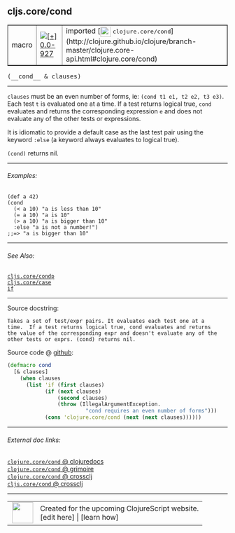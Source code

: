## cljs.core/cond



 <table border="1">
<tr>
<td>macro</td>
<td><a href="https://github.com/cljsinfo/cljs-api-docs/tree/0.0-927"><img valign="middle" alt="[+] 0.0-927" title="Added in 0.0-927" src="https://img.shields.io/badge/+-0.0--927-lightgrey.svg"></a> </td>
<td>
imported [<img height="24px" valign="middle" src="http://i.imgur.com/1GjPKvB.png"> <samp>clojure.core/cond</samp>](http://clojure.github.io/clojure/branch-master/clojure.core-api.html#clojure.core/cond)
</td>
</tr>
</table>


 <samp>
(__cond__ & clauses)<br>
</samp>

---

`clauses` must be an even number of forms, ie: `(cond t1 e1, t2 e2, t3 e3)`.
Each test `t` is evaluated one at a time. If a test returns logical true, `cond`
evaluates and returns the corresponding expression `e` and does not evaluate any
of the other tests or expressions.

It is idiomatic to provide a default case as the last test pair using the
keyword `:else` (a keyword always evaluates to logical true).

`(cond)` returns nil.



---

###### Examples:

```
(def a 42)
(cond
  (< a 10) "a is less than 10"
  (= a 10) "a is 10"
  (> a 10) "a is bigger than 10"
  :else "a is not a number!")
;;=> "a is bigger than 10"
```



---

###### See Also:

[`cljs.core/condp`](../cljs.core/condp.md)<br>
[`cljs.core/case`](../cljs.core/case.md)<br>
[`if`](../special/if.md)<br>

---


Source docstring:

```
Takes a set of test/expr pairs. It evaluates each test one at a
time.  If a test returns logical true, cond evaluates and returns
the value of the corresponding expr and doesn't evaluate any of the
other tests or exprs. (cond) returns nil.
```


Source code @ [github](https://github.com/clojure/clojure/blob/clojure-1.6.0/src/clj/clojure/core.clj#L558-L571):

```clj
(defmacro cond
  [& clauses]
    (when clauses
      (list 'if (first clauses)
            (if (next clauses)
                (second clauses)
                (throw (IllegalArgumentException.
                         "cond requires an even number of forms")))
            (cons 'clojure.core/cond (next (next clauses))))))
```

<!--
Repo - tag - source tree - lines:

 <pre>
clojure @ clojure-1.6.0
└── src
    └── clj
        └── clojure
            └── <ins>[core.clj:558-571](https://github.com/clojure/clojure/blob/clojure-1.6.0/src/clj/clojure/core.clj#L558-L571)</ins>
</pre>

-->

---



###### External doc links:

[`clojure.core/cond` @ clojuredocs](http://clojuredocs.org/clojure.core/cond)<br>
[`clojure.core/cond` @ grimoire](http://conj.io/store/v1/org.clojure/clojure/1.7.0-beta3/clj/clojure.core/cond/)<br>
[`clojure.core/cond` @ crossclj](http://crossclj.info/fun/clojure.core/cond.html)<br>
[`cljs.core/cond` @ crossclj](http://crossclj.info/fun/cljs.core/cond.html)<br>

---

 <table>
<tr><td>
<img valign="middle" align="right" width="48px" src="http://i.imgur.com/Hi20huC.png">
</td><td>
Created for the upcoming ClojureScript website.<br>
[edit here] | [learn how]
</td></tr></table>

[edit here]:https://github.com/cljsinfo/cljs-api-docs/blob/master/cljsdoc/cljs.core/cond.cljsdoc
[learn how]:https://github.com/cljsinfo/cljs-api-docs/wiki/cljsdoc-files

<!--

This information was too distracting to show to readers, but I'll leave it
commented here since it is helpful to:

- pretty-print the data used to generate this document
- and show how to retrieve that data



The API data for this symbol:

```clj
{:description "`clauses` must be an even number of forms, ie: `(cond t1 e1, t2 e2, t3 e3)`.\nEach test `t` is evaluated one at a time. If a test returns logical true, `cond`\nevaluates and returns the corresponding expression `e` and does not evaluate any\nof the other tests or expressions.\n\nIt is idiomatic to provide a default case as the last test pair using the\nkeyword `:else` (a keyword always evaluates to logical true).\n\n`(cond)` returns nil.",
 :ns "cljs.core",
 :name "cond",
 :signature ["[& clauses]"],
 :history [["+" "0.0-927"]],
 :type "macro",
 :related ["cljs.core/condp" "cljs.core/case" "special/if"],
 :full-name-encode "cljs.core/cond",
 :source {:code "(defmacro cond\n  [& clauses]\n    (when clauses\n      (list 'if (first clauses)\n            (if (next clauses)\n                (second clauses)\n                (throw (IllegalArgumentException.\n                         \"cond requires an even number of forms\")))\n            (cons 'clojure.core/cond (next (next clauses))))))",
          :title "Source code",
          :repo "clojure",
          :tag "clojure-1.6.0",
          :filename "src/clj/clojure/core.clj",
          :lines [558 571]},
 :examples [{:id "0cc9ac",
             :content "```\n(def a 42)\n(cond\n  (< a 10) \"a is less than 10\"\n  (= a 10) \"a is 10\"\n  (> a 10) \"a is bigger than 10\"\n  :else \"a is not a number!\")\n;;=> \"a is bigger than 10\"\n```"}],
 :full-name "cljs.core/cond",
 :clj-symbol "clojure.core/cond",
 :docstring "Takes a set of test/expr pairs. It evaluates each test one at a\ntime.  If a test returns logical true, cond evaluates and returns\nthe value of the corresponding expr and doesn't evaluate any of the\nother tests or exprs. (cond) returns nil."}

```

Retrieve the API data for this symbol:

```clj
;; from Clojure REPL
(require '[clojure.edn :as edn])
(-> (slurp "https://raw.githubusercontent.com/cljsinfo/cljs-api-docs/catalog/cljs-api.edn")
    (edn/read-string)
    (get-in [:symbols "cljs.core/cond"]))
```

-->
